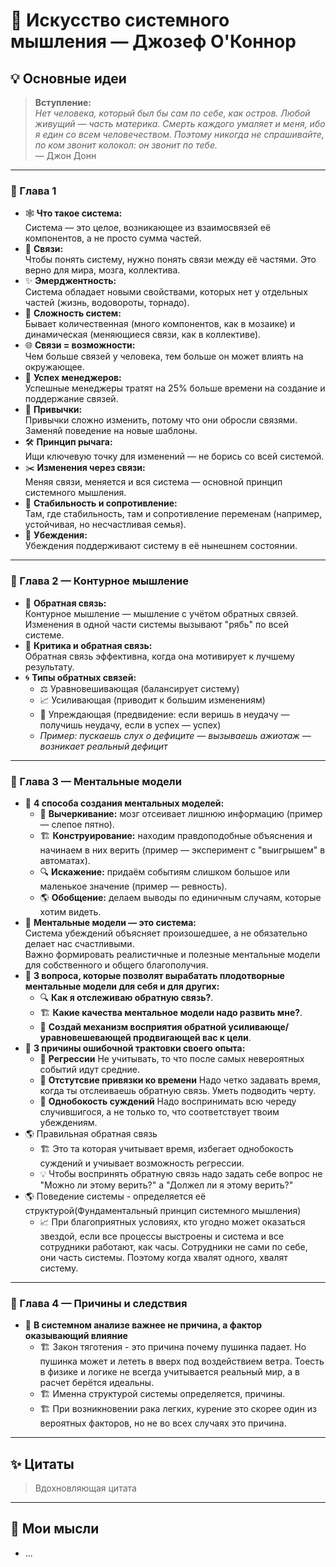 # 📘 Искусство системного мышления — Джозеф О'Коннор

## 💡 Основные идеи

> **Вступление:**  
> _Нет человека, который был бы сам по себе, как остров. Любой живущий — часть материка. Смерть каждого умаляет и меня, ибо я един со всем человечеством. Поэтому никогда не спрашивайте, по ком звонит колокол: он звонит по тебе._  
> — Джон Донн

---

### 🧩 Глава 1

- 🕸️ **Что такое система:**  
  Система — это целое, возникающее из взаимосвязей её компонентов, а не просто сумма частей.
- 🔗 **Связи:**  
  Чтобы понять систему, нужно понять связи между её частями. Это верно для мира, мозга, коллектива.
- ✨ **Эмерджентность:**  
  Система обладает новыми свойствами, которых нет у отдельных частей (жизнь, водовороты, торнадо).
- 🧩 **Сложность систем:**  
  Бывает количественная (много компонентов, как в мозаике) и динамическая (меняющиеся связи, как в коллективе).
- 🌐 **Связи = возможности:**  
  Чем больше связей у человека, тем больше он может влиять на окружающее.
- 👔 **Успех менеджеров:**  
  Успешные менеджеры тратят на 25% больше времени на создание и поддержание связей.
- 🔄 **Привычки:**  
  Привычки сложно изменить, потому что они обросли связями. Заменяй поведение на новые шаблоны.
- 🛠️ **Принцип рычага:**  
  Ищи ключевую точку для изменений — не борись со всей системой.
- ✂️ **Изменения через связи:**  
  Меняя связи, меняется и вся система — основной принцип системного мышления.
- 🏰 **Стабильность и сопротивление:**  
  Там, где стабильность, там и сопротивление переменам (например, устойчивая, но несчастливая семья).
- 💭 **Убеждения:**  
  Убеждения поддерживают систему в её нынешнем состоянии.

---

### 🔄 Глава 2 — Контурное мышление

- 📶 **Обратная связь:**  
  Контурное мышление — мышление с учётом обратных связей. Изменения в одной части системы вызывают "рябь" по всей системе.
- 💬 **Критика и обратная связь:**  
  Обратная связь эффективна, когда она мотивирует к лучшему результату.
- 🌀 **Типы обратных связей:**
  - ⚖️ Уравновешивающая (балансирует систему)
  - 📈 Усиливающая (приводит к большим изменениям)
  - 🔮 Упреждающая (предвидение: если веришь в неудачу — получишь неудачу, если в успех — успех)
  - _Пример: пускаешь слух о дефиците — вызываешь ажиотаж — возникает реальный дефицит_

---

### 🧠 Глава 3 — Ментальные модели

- 📝 **4 способа создания ментальных моделей:**
  - 🚫 **Вычеркивание:** мозг отсеивает лишнюю информацию (пример — слепое пятно).
  - 🏗️ **Конструирование:** находим правдоподобные объяснения и начинаем в них верить (пример — эксперимент с "выигрышем" в автоматах).
  - 🔍 **Искажение:** придаём событиям слишком большое или маленькое значение (пример — ревность).
  - 🌎 **Обобщение:** делаем выводы по единичным случаям, которые хотим видеть.
- 🔄 **Ментальные модели — это система:**  
  Система убеждений объясняет произошедшее, а не обязательно делает нас счастливыми.  
  Важно формировать реалистичные и полезные ментальные модели для собственного и общего благополучия.
- 📝 **3 вопроса, которые позволят вырабатать плодотворные ментальные модели для себя и для других:**
  - 🔍 **Как я отслеживаю обратную связь?**.
  - 🏗️ **Какие качества ментальное модели надо развить мне?**.
  - 🧠 **Создай механизм восприятия обратной усиливающе/уравновешевающей продвигающей вас к цели**.
- 📝 **3 причины ошибочной трактовки своего опыта:**
  - 🚫 **Регрессии** Не учитывать, то что после самых невероятных событий идут средние.
  - 🚫 **Отстутсвие привязки ко времени** Надо четко задавать время, когда ты отслеиваешь обратную связь. Уметь подводить черту.
  - 🚫 **Однобокость суждений** Надо воспринимать всю череду случившигося, а не только то, что соответствует твоим убеждениям.
- 🌎 Правильная обратная связь
  - 🏗️ Это та которая учитывает время, избегает однобокость суждений и учиывает возможность регрессии.
  - 💡 Чтобы воспринять обратную связь надо задать себе вопрос не "Можно ли этому верить?" а "Должел ли я этому верить?"
- 🌎 Поведение системы - определяется её структурой(Фундаментальный принцип системного мышления)
  - 📈 При благоприятных условиях, кто угодно может оказаться звездой, если все процессы выстроены и система и все сотрудники работают, как часы. Сотрудники не сами по себе, они часть системы. Поэтому когда хвалят одного, хвалят систему.

---

### 🧠 Глава 4 — Причины и следствия
- 📝 **В системном анализе важнее не причина, а фактор оказывающий влияние** 
  - 🏗️  Закон тяготения - это причина почему пушинка падает. Но пушинка может и лететь в вверх под воздействием ветра. Тоесть в физике и логике не всегда учитывается реальный мир, а в расчет берётся идеальны.
  - 🏗️ Именна структурой системы определяется, причины.
  - 🏗️ При возникновении рака легких, курение это скорее один из вероятных факторов, но не во всех случаях это причина.  

---

## ✨ Цитаты

> Вдохновляющая цитата

---

## 🤔 Мои мысли

- ...
